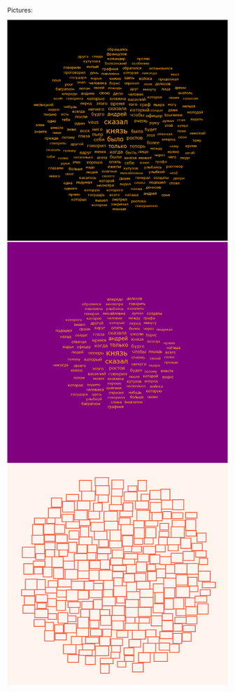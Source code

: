 Pictures:

![Alt text](Pictures/War&Peace.png?raw=true "War & Peace")
![Alt text](Pictures/Cloud.png?raw=true "Another War & Peace cloud")
![Alt text](Pictures/BigTest.bmp?raw=true "Example of layouting rectangles")